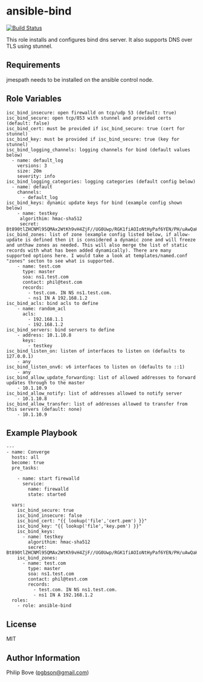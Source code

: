 ansible-bind
=========

[![Build Status](https://travis-ci.com/bandit145/ansible-bind.svg?branch=master)](https://travis-ci.com/bandit145/ansible-bind)

This role installs and configures bind dns server. It also supports DNS over TLS using stunnel.

Requirements
------------

jmespath needs to be installed on the ansible control node.

Role Variables
--------------

```
isc_bind_insecure: open firewalld on tcp/udp 53 (default: true)
isc_bind_secure: open tcp/853 with stunnel and provided certs (default: false)
isc_bind_cert: must be provided if isc_bind_secure: true (cert for stunnel)
isc_bind_key: must be provided if isc_bind_secure: true (key for stunnel)
isc_bind_logging_channels: logging channels for bind (default values below)
  - name: default_log
    versions: 3
    size: 20m
    severity: info
isc_bind_logging_categories: logging categories (default config below)
  - name: default
    channels:
      - default_log
isc_bind_keys: dynamic update keys for bind (example config shown below)
    - name: testkey
     algorithim: hmac-sha512
     secret: Bt890tlZHCNMl95QMAx2WtKh9vH4ZjF//UG0Uwp/RGK1fiAOIoNtHyPaf6YEN/PH/uAwQaH7f8iStNPQ50Gmlg==
isc_bind_zones: list of zone (example config listed below, if allow-update is defined then it is considered a dynamic zone and will freeze and unthaw zones as needed. This will also merge the list of static records with what has been added dynamically). There are many supported options here. I would take a look at templates/named.conf "zones" secton to see what is supported.
    - name: test.com
      type: master
      soa: ns1.test.com
      contact: phil@test.com
      records:
        - test.com. IN NS ns1.test.com.
        - ns1 IN A 192.168.1.2
isc_bind_acls: bind acls to define
	- name: random_acl
	  acls:
	  	- 192.168.1.1
	  	- 192.168.1.2
isc_bind_servers: bind servers to define
	- address: 10.1.10.8
	  keys:
	  	- testkey
isc_bind_listen_on: listen of interfaces to listen on (defaults to 127.0.0.1)
	- any
isc_bind_listen_onv6: v6 interfaces to listen on (defaults to ::1)
	- any
isc_bind_allow_update_forwarding: list of allowed addresses to forward updates through to the master
	- 10.1.10.9
isc_bind_allow_notify: list of addresses allowed to notify server
	- 10.1.10.8
isc_bind_allow_transfer: list of addresses allowed to transfer from this servers (default: none)
	- 10.1.10.9
```

Example Playbook
----------------

```
---
- name: Converge
  hosts: all
  become: true
  pre_tasks:

    - name: start firewalld
      service:
        name: firewalld
        state: started

  vars:
    isc_bind_secure: true
    isc_bind_insecure: false
    isc_bind_cert: "{{ lookup('file','cert.pem') }}"
    isc_bind_key: "{{ lookup('file','key.pem') }}"
    isc_bind_keys:
      - name: testkey
        algorithim: hmac-sha512
        secret: Bt890tlZHCNMl95QMAx2WtKh9vH4ZjF//UG0Uwp/RGK1fiAOIoNtHyPaf6YEN/PH/uAwQaH7f8iStNPQ50Gmlg==
    isc_bind_zones:
      - name: test.com
        type: master
        soa: ns1.test.com
        contact: phil@test.com
        records:
          - test.com. IN NS ns1.test.com.
          - ns1 IN A 192.168.1.2
  roles:
    - role: ansible-bind
```

License
-------

MIT

Author Information
------------------

Philip Bove (pgbson@gmail.com)
